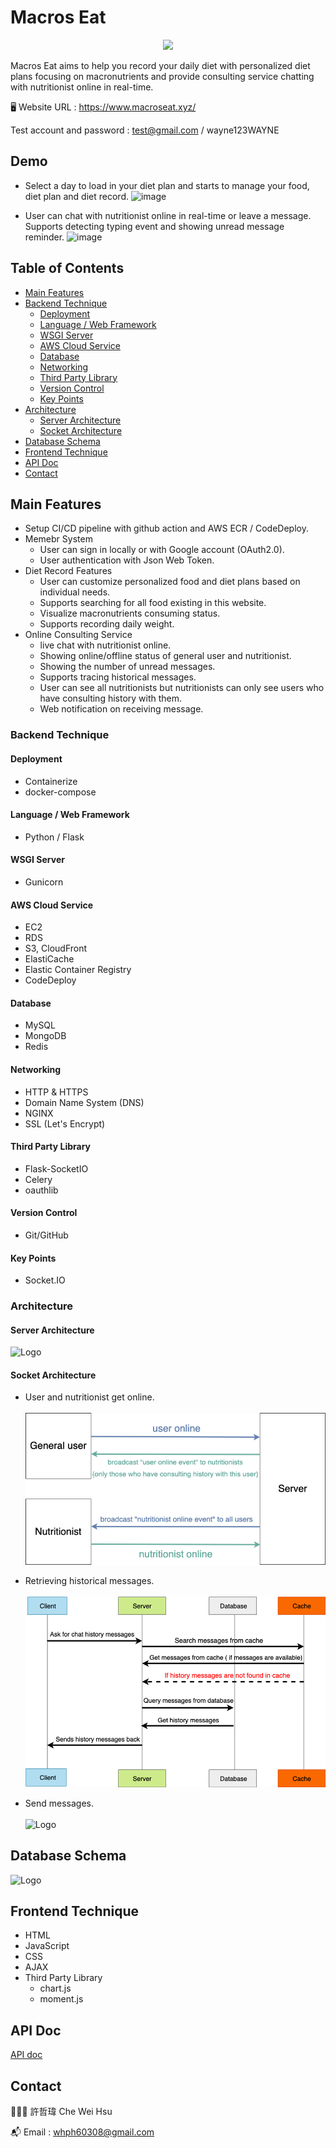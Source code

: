 
# Macros Eat

<p align="center">
  <img width="200" src="https://d2fbjpv4bzz3d2.cloudfront.net/macroseat_logo.png">
</p>

Macros Eat aims to help you record your daily diet with personalized diet plans focusing on macronutrients and provide consulting service chatting with nutritionist online in real-time. 

🖥️ Website URL : https://www.macroseat.xyz/

Test account and password : test@gmail.com / wayne123WAYNE




## Demo
- Select a day to load in your diet plan and starts to manage your food, diet plan and diet record.
![image](demo/demo1.gif)

- User can chat with nutritionist online in real-time or leave a message. </br>
Supports detecting typing event and showing unread message reminder. 
![image](demo/demo1_1.gif)




## Table of Contents

- [Main Features](#main-features)
- [Backend Technique](#backend-technique)
  - [Deployment](#deployment)
  - [Language / Web Framework](#language--web-framework)
  - [WSGI Server](#wsgi-server)
  - [AWS Cloud Service](#aws-cloud-service)
  - [Database](#database)
  - [Networking](networking)
  - [Third Party Library](#third-party-library)
  - [Version Control](#version-control)
  - [Key Points](#key-points)
- [Architecture](#architecture)
  - [Server Architecture](#server-architecture)
  - [Socket Architecture](#socket-architecture)
- [Database Schema](#database-schema)
- [Frontend Technique](#frontend-technique)
- [API Doc](#api-doc)
- [Contact](#contact)


## Main Features

- Setup CI/CD pipeline with github action and AWS ECR / CodeDeploy.
- Memebr System 
  - User can sign in locally or with Google account (OAuth2.0).
  - User authentication with Json Web Token. 
- Diet Record Features
  - User can customize personalized food and diet plans based on individual needs.
  - Supports searching for all food existing in this website.
  - Visualize macronutrients consuming status.
  - Supports recording daily weight.
- Online Consulting Service 
  - live chat with nutritionist online.
  - Showing online/offline status of general user and nutritionist.
  - Showing the number of unread messages. 
  - Supports tracing historical messages.
  - User can see all nutritionists but nutritionists can only see users who have consulting history with them.
  - Web notification on receiving message.
### Backend Technique

#### Deployment
- Containerize 
- docker-compose 

#### Language / Web Framework
- Python / Flask

#### WSGI Server
- Gunicorn

#### AWS Cloud Service
- EC2
- RDS
- S3, CloudFront
- ElastiCache
- Elastic Container Registry
- CodeDeploy

#### Database
- MySQL
- MongoDB
- Redis

#### Networking
- HTTP & HTTPS
- Domain Name System (DNS)
- NGINX
- SSL (Let's Encrypt)

#### Third Party Library
- Flask-SocketIO
- Celery
- oauthlib

#### Version Control
- Git/GitHub

#### Key Points
- Socket.IO





### Architecture

#### Server Architecture
![Logo](https://d2fbjpv4bzz3d2.cloudfront.net/architecture.drawio.png)

#### Socket Architecture

- User and nutritionist get online.</br>
  </br>
![Logo](demo/socket2.drawio.png)

- Retrieving historical messages.</br>
  </br>
![Logo](demo/socket.drawio.png)

- Send messages.</br>
  </br>
![Logo](https://d2fbjpv4bzz3d2.cloudfront.net/socket3.drawio.png)




## Database Schema
![Logo](https://d2fbjpv4bzz3d2.cloudfront.net/database.png)
## Frontend Technique

- HTML
- JavaScript
- CSS
- AJAX
- Third Party Library
  - chart.js 
  - moment.js 
## API Doc

[API doc](https://app.swaggerhub.com/apis/mrwayne/macros-eat/1.0.0-oas3)
## Contact

👨🏻‍💻 許哲瑋 Che Wei Hsu 

📬 Email : whph60308@gmail.com
